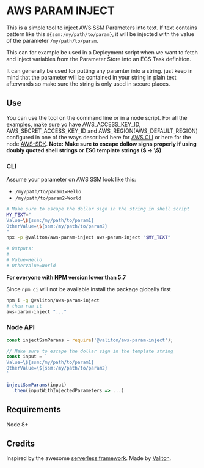 # AWS PARAM INJECT

This is a simple tool to inject AWS SSM Parameters into text.
If text contains pattern like this `${ssm:/my/path/to/param}`,
it will be injected with the value of the parameter `/my/path/to/param`.

This can for example be used in a Deployment script when we want to fetch and
inject variables from the Parameter Store into an ECS Task definition.

It can generally be used for putting any paramter into a string. just keep
in mind that the parameter will be contained in your string in plain text
afterwards so make sure the string is only used in secure places.

## Use

You can use the tool on the command line or in a node script. For all the examples, make sure
yo have AWS_ACCESS_KEY_ID, AWS_SECRET_ACCESS_KEY_ID and AWS_REGION(AWS_DEFAULT_REGION) configured in one of the ways described here for [AWS CLI](https://docs.aws.amazon.com/cli/latest/userguide/cli-chap-getting-started.html) or here for the node [AWS-SDK](https://docs.aws.amazon.com/sdk-for-javascript/v2/developer-guide/configuring-the-jssdk.html).
**Note: Make sure to escape dollow signs properly if using doubly quoted shell strings
or ES6 template strings ($ -> \\$)**

### CLI

Assume your parameter on AWS SSM look like this:
- `/my/path/to/param1=Hello`
- `/my/path/to/param2=World`

```sh
# Make sure to escape the dollar sign in the string in shell script
MY_TEXT="
Value=\${ssm:/my/path/to/param1}
OtherValue=\${ssm:/my/path/to/param2}
"
npx -p @valiton/aws-param-inject aws-param-inject "$MY_TEXT"

# Outputs:
#
# Value=Hello
# OtherValue=World
```

**For everyone with NPM version lower than 5.7**

Since `npm ci` will not be available install the package globally first
```sh
npm i -g @valiton/aws-param-inject
# then run it
aws-param-inject "..."
```

### Node API

```js
const injectSsmParams = require('@valiton/aws-param-inject');

// Make sure to escape the dollar sign in the template string
const input = `
Value=\${ssm:/my/path/to/param1}
OtherValue=\${ssm:/my/path/to/param2}
`

injectSsmParams(input)
  .then(inputWithInjectedParameters => ...)
```

## Requirements

Node 8+

## Credits

Inspired by the awesome [serverless framework](https://serverless.com/).
Made by [Valiton](https://www.valiton.com/).
